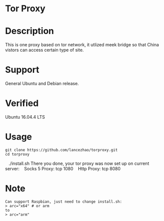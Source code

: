 Tor Proxy  
====

# Description
This is one proxy based on tor network, it utlized meek bridge so that China vistors can access certain type of site.

# Support
General Ubuntu and Debian release.

# Verified
Ubuntu 16.04.4 LTS

# Usage
    git clone https://github.com/lancezhao/torproxy.git
    cd torproxy
    ./install.sh
There you done, your tor proxy was now set up on current server:
    Socks 5 Proxy: tcp 1080
    Http Proxy: tcp 8080

# Note
    Can support Raspbian, just need to change install.sh:
    > arc="x64" # or arm
    to
    > arc="arm"

